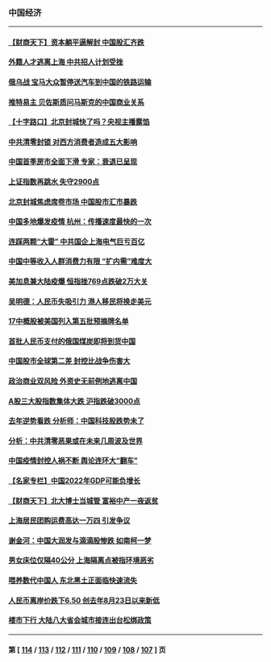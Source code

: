 ### 中国经济
---
#### [【财商天下】资本躺平逼解封 中国股汇齐跌](../../pages/ncid283/n13721272.md) 
#### [外籍人才逃离上海 中共招人计划受挫](../../pages/ncid283/n13721184.md) 
#### [俄乌战 宝马大众暂停送汽车到中国的铁路运输](../../pages/ncid283/n13721133.md) 
#### [推特易主 贝佐斯质问马斯克的中国商业关系](../../pages/ncid283/n13721162.md) 
#### [【十字路口】北京封城快了吗？央视主播露馅](../../pages/ncid283/n13721080.md) 
#### [中共清零封锁 对西方消费者造成五大影响](../../pages/ncid283/n13721086.md) 
#### [中国首季房市全面下滑 专家：衰退已呈现](../../pages/ncid283/n13720590.md) 
#### [上证指数再跳水 失守2900点](../../pages/ncid283/n13720935.md) 
#### [北京封城焦虑席卷市场 中国股市汇市暴跌](../../pages/ncid283/n13720464.md) 
#### [中国多地爆发疫情 杭州：传播速度最快的一次](../../pages/ncid283/n13720578.md) 
#### [连踩两颗“大雷” 中共国企上海电气巨亏百亿](../../pages/ncid283/n13720372.md) 
#### [中国中等收入人群消费力有限 “扩内需”难度大](../../pages/ncid283/n13720359.md) 
#### [美加息兼大陆疫爆 恒指挫769点跌破2万大关](../../pages/ncid283/n13720493.md) 
#### [吴明德：人民币失吸引力 港人移民将换走美元](../../pages/ncid283/n13720135.md) 
#### [17中概股被美国列入第五批预摘牌名单](../../pages/ncid283/n13720347.md) 
#### [首批人民币支付的俄国煤炭即将到货中国](../../pages/ncid283/n13720391.md) 
#### [中国股市全球第二差 封控比战争伤害大](../../pages/ncid283/n13720380.md) 
#### [政治商业双风险 外资史无前例地逃离中国](../../pages/ncid283/n13720271.md) 
#### [A股三大股指数集体大跌 沪指跌破3000点](../../pages/ncid283/n13720054.md) 
#### [去年逆势看跌 分析师：中国科技股跌势未了](../../pages/ncid283/n13719694.md) 
#### [分析：中共清零恶果或在未来几周波及世界](../../pages/ncid283/n13719436.md) 
#### [中国疫情封控人祸不断 舆论连环大“翻车”](../../pages/ncid283/n13718897.md) 
#### [【名家专栏】中国2022年GDP可能负增长](../../pages/ncid283/n13718525.md) 
#### [【财商天下】北大博士当城管 富裕中产一夜返贫](../../pages/ncid283/n13718664.md) 
#### [上海居民团购运费高达一万四 引发争议](../../pages/ncid283/n13718495.md) 
#### [谢金河：中国大润发与滴滴股惨跌 如南柯一梦](../../pages/ncid283/n13718449.md) 
#### [男女床位仅隔40公分 上海隔离点被指环境恶劣](../../pages/ncid283/n13718406.md) 
#### [喂养数代中国人 东北黑土正面临快速流失](../../pages/ncid283/n13718422.md) 
#### [人民币离岸价跌下6.50 创去年8月23日以来新低](../../pages/ncid283/n13718183.md) 
#### [楼市下行 大陆八大省会城市接连出台松绑政策](../../pages/ncid283/n13718199.md) 

---
#### 第 [ [114](./114.md) / [113](./113.md) / [112](./112.md) / [111](./111.md) / [110](./110.md) / [109](./109.md) / [108](./108.md) / [107](./107.md) ] 页
